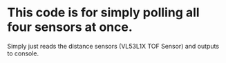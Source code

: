 # This code is for simply polling all four sensors at once. 
Simply just reads the distance sensors (VL53L1X TOF Sensor) and outputs to console.